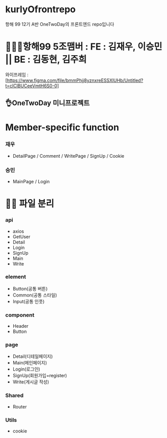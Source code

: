 # kurlyOfrontrepo
항해 99 12기 A반 OneTwoDay의 프론트엔드 repo입니다
# 🧚🏻‍♀️항해99 5조맴버 : FE : 김재우, 이승민 || BE : 김동현, 김주희
와이프레임 : [https://www.figma.com/file/bmmPhjj8yznxreESSXlUHb/Untitled?t=clClBUCeeVmtH6S0-0]
## 👌OneTwoDay 미니프로젝트

# Member-specific function
### 재우
-  DetailPage / Comment / WritePage / SignUp / Cookie
### 승민
- MainPage / Login
# ✍🏻 파일 분리

### api
- axios
- GetUser
- Detail
- Login
- SignUp
- Main
- Write

### element
- Button(공통 버튼)
- Common(공통 스타일)
- Input(공통 인풋)

### component
- Header
- Button

### page
- Detail(디테일페이지)
- Main(메인페이지)
- Login(로그인)
- SignUp(회원가입=register)
- Write(게시글 작성)

### Shared
- Router

### Utils
- cookie

